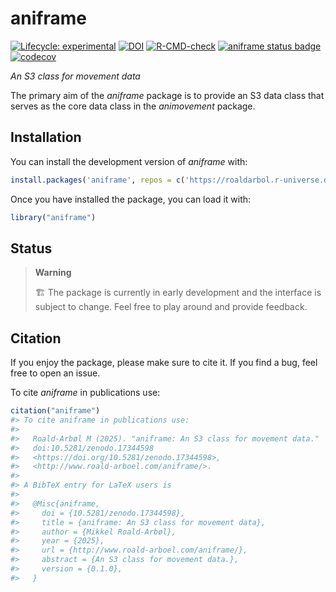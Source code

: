 
<!-- README.md is generated from README.Rmd. Please edit that file -->

# aniframe

<!-- badges: start -->

[![Lifecycle:
experimental](https://img.shields.io/badge/lifecycle-experimental-orange.svg)](https://lifecycle.r-lib.org/articles/stages.html#experimental)
[![DOI](https://zenodo.org/badge/DOI/10.5281/zenodo.17344598.svg)](https://doi.org/10.5281/zenodo.17344598)
[![R-CMD-check](https://github.com/roaldarbol/aniframe/actions/workflows/R-CMD-check.yaml/badge.svg)](https://github.com/roaldarbol/aniframe/actions/workflows/R-CMD-check.yaml)
[![aniframe status
badge](https://roaldarbol.r-universe.dev/badges/aniframe)](https://roaldarbol.r-universe.dev)
[![codecov](https://codecov.io/gh/roaldarbol/aniframe/graph/badge.svg?token=Pf5n3yzLzK)](https://codecov.io/gh/roaldarbol/aniframe)
<!-- badges: end -->

*An S3 class for movement data*

The primary aim of the *aniframe* package is to provide an S3 data class
that serves as the core data class in the *animovement* package.

## Installation

You can install the development version of *aniframe* with:

``` r
install.packages('aniframe', repos = c('https://roaldarbol.r-universe.dev', 'https://cloud.r-project.org'))
```

Once you have installed the package, you can load it with:

``` r
library("aniframe")
```

## Status

> **Warning**
>
> 🏗️ The package is currently in early development and the interface is
> subject to change. Feel free to play around and provide feedback.

## Citation

If you enjoy the package, please make sure to cite it. If you find a
bug, feel free to open an issue.

To cite *aniframe* in publications use:

``` r
citation("aniframe")
#> To cite aniframe in publications use:
#> 
#>   Roald-Arbøl M (2025). "aniframe: An S3 class for movement data."
#>   doi:10.5281/zenodo.17344598
#>   <https://doi.org/10.5281/zenodo.17344598>,
#>   <http://www.roald-arboel.com/aniframe/>.
#> 
#> A BibTeX entry for LaTeX users is
#> 
#>   @Misc{aniframe,
#>     doi = {10.5281/zenodo.17344598},
#>     title = {aniframe: An S3 class for movement data},
#>     author = {Mikkel Roald-Arbøl},
#>     year = {2025},
#>     url = {http://www.roald-arboel.com/aniframe/},
#>     abstract = {An S3 class for movement data.},
#>     version = {0.1.0},
#>   }
```
